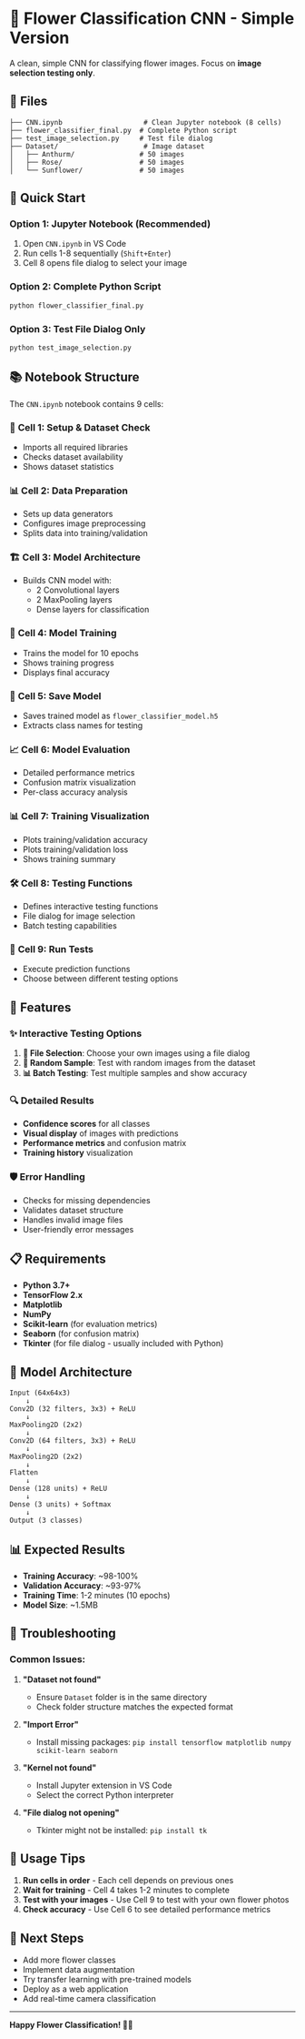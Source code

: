 # 🌺 Flower Classification CNN - Simple Version

A clean, simple CNN for classifying flower images. Focus on **image selection testing only**.

## 📁 Files

```
├── CNN.ipynb                    # Clean Jupyter notebook (8 cells)
├── flower_classifier_final.py  # Complete Python script
├── test_image_selection.py     # Test file dialog
├── Dataset/                     # Image dataset
│   ├── Anthurm/                # 50 images
│   ├── Rose/                   # 50 images
│   └── Sunflower/              # 50 images
```

## 🚀 Quick Start

### Option 1: Jupyter Notebook (Recommended)

1. Open `CNN.ipynb` in VS Code
2. Run cells 1-8 sequentially (`Shift+Enter`)
3. Cell 8 opens file dialog to select your image

### Option 2: Complete Python Script

```bash
python flower_classifier_final.py
```

### Option 3: Test File Dialog Only

```bash
python test_image_selection.py
```

## 📚 Notebook Structure

The `CNN.ipynb` notebook contains 9 cells:

### 🔧 **Cell 1: Setup & Dataset Check**
- Imports all required libraries
- Checks dataset availability
- Shows dataset statistics

### 📊 **Cell 2: Data Preparation**
- Sets up data generators
- Configures image preprocessing
- Splits data into training/validation

### 🏗️ **Cell 3: Model Architecture**
- Builds CNN model with:
  - 2 Convolutional layers
  - 2 MaxPooling layers
  - Dense layers for classification

### 🎯 **Cell 4: Model Training**
- Trains the model for 10 epochs
- Shows training progress
- Displays final accuracy

### 💾 **Cell 5: Save Model**
- Saves trained model as `flower_classifier_model.h5`
- Extracts class names for testing

### 📈 **Cell 6: Model Evaluation**
- Detailed performance metrics
- Confusion matrix visualization
- Per-class accuracy analysis

### 📊 **Cell 7: Training Visualization**
- Plots training/validation accuracy
- Plots training/validation loss
- Shows training summary

### 🛠️ **Cell 8: Testing Functions**
- Defines interactive testing functions
- File dialog for image selection
- Batch testing capabilities

### 🧪 **Cell 9: Run Tests**
- Execute prediction functions
- Choose between different testing options

## 🎯 Features

### ✨ **Interactive Testing Options**

1. **📁 File Selection**: Choose your own images using a file dialog
2. **🎲 Random Sample**: Test with random images from the dataset
3. **📊 Batch Testing**: Test multiple samples and show accuracy

### 🔍 **Detailed Results**

- **Confidence scores** for all classes
- **Visual display** of images with predictions
- **Performance metrics** and confusion matrix
- **Training history** visualization

### 🛡️ **Error Handling**

- Checks for missing dependencies
- Validates dataset structure
- Handles invalid image files
- User-friendly error messages

## 📋 Requirements

- **Python 3.7+**
- **TensorFlow 2.x**
- **Matplotlib**
- **NumPy**
- **Scikit-learn** (for evaluation metrics)
- **Seaborn** (for confusion matrix)
- **Tkinter** (for file dialog - usually included with Python)

## 🎨 Model Architecture

```
Input (64x64x3)
    ↓
Conv2D (32 filters, 3x3) + ReLU
    ↓
MaxPooling2D (2x2)
    ↓
Conv2D (64 filters, 3x3) + ReLU
    ↓
MaxPooling2D (2x2)
    ↓
Flatten
    ↓
Dense (128 units) + ReLU
    ↓
Dense (3 units) + Softmax
    ↓
Output (3 classes)
```

## 📊 Expected Results

- **Training Accuracy**: ~98-100%
- **Validation Accuracy**: ~93-97%
- **Training Time**: 1-2 minutes (10 epochs)
- **Model Size**: ~1.5MB

## 🔧 Troubleshooting

### Common Issues:

1. **"Dataset not found"**
   - Ensure `Dataset` folder is in the same directory
   - Check folder structure matches the expected format

2. **"Import Error"**
   - Install missing packages: `pip install tensorflow matplotlib numpy scikit-learn seaborn`

3. **"Kernel not found"**
   - Install Jupyter extension in VS Code
   - Select the correct Python interpreter

4. **"File dialog not opening"**
   - Tkinter might not be installed: `pip install tk`

## 🎯 Usage Tips

1. **Run cells in order** - Each cell depends on previous ones
2. **Wait for training** - Cell 4 takes 1-2 minutes to complete
3. **Test with your images** - Use Cell 9 to test with your own flower photos
4. **Check accuracy** - Use Cell 6 to see detailed performance metrics

## 🌟 Next Steps

- Add more flower classes
- Implement data augmentation
- Try transfer learning with pre-trained models
- Deploy as a web application
- Add real-time camera classification

---

**Happy Flower Classification! 🌺🤖**
